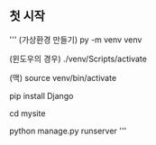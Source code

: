 ## 첫 시작

'''
(가상환경 만들기)
py -m venv venv 

(윈도우의 경우)
./venv/Scripts/activate

(맥)
source venv/bin/activate

pip install Django

cd mysite

python manage.py runserver
'''